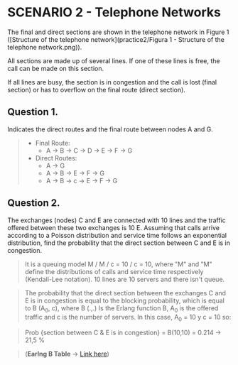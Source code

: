 # SCENARIO 2 - Telephone Networks

The final and direct sections are shown in the telephone network in Figure 1 ([Structure of the telephone network](practice2/Figura 1 - Structure of the telephone network.png)).

All sections are made up of several lines. If one of these lines is free, the call can be made on this section.

If all lines are busy, the section is in congestion and the call is lost (final section) or has to overflow on the final route (direct section).

## Question 1.

Indicates the direct routes and the final route between nodes A and G.

> - Final Route:
>   - A -> B -> C -> D -> E -> F -> G
> - Direct Routes:
>   - A -> G
>   - A -> B -> E -> F -> G
>   - A -> B -> c -> E -> F -> G

## Question 2.

The exchanges (nodes) C and E are connected with 10 lines and the traffic offered between these two exchanges is 10 E. Assuming that calls arrive according to a Poisson distribution and service time follows an exponential distribution, find the probability that the direct section between C and E is in congestion.

> It is a queuing model M / M / c = 10 / c = 10, where "M" and "M" define the distributions of calls and service time respectively (Kendall-Lee notation). 10 lines are 10 servers and there isn't queue.

> The probability that the direct section between the exchanges C and E is in congestion is equal to the blocking probability, which is equal to B (A<sub>0</sub>, c), where B (.,.) Is the Erlang function B, A<sub>0</sub> is the offered traffic and c is the number of servers. In this case, A<sub>0</sub> = 10 y c = 10 so:

> Prob {section between C & E is in congestion} = B(10,10) = 0.214 -> 21,5 %

> (**Earlng B Table** -> [Link here](https://pdfslide.net/documents/erlang-b-traffic-table-568b2892389c0.html))

